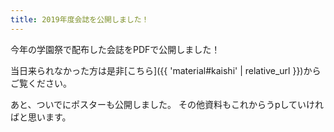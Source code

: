 ```yaml
---
title: 2019年度会誌を公開しました！
---
```


今年の学園祭で配布した会誌をPDFで公開しました！

当日来られなかった方は是非[こちら]({{ 'material#kaishi' | relative_url }})からご覧ください。

あと、ついでにポスターも公開しました。
その他資料もこれからうpしていければと思います。
